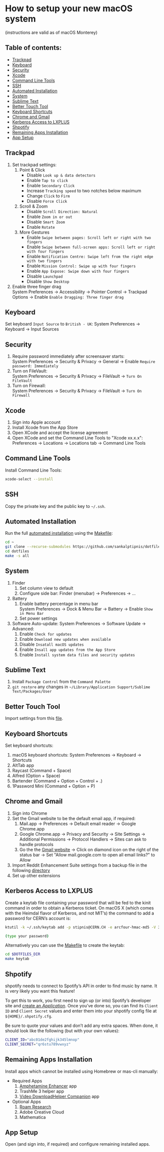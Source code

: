 # How to setup your new macOS system
(instructions are valid as of macOS Monterey)

## Table of contents:
  - [Trackpad](#trackpad)
  - [Keyboard](#keyboard)
  - [Security](#security)
  - [Xcode](#xcode)
  - [Command Line Tools](#command-line-tools)
  - [SSH](#ssh)
  - [Automated Installation](#automated-installation)
  - [System](#system)
  - [Sublime Text](#sublime-text)
  - [Better Touch Tool](#better-touch-tool)
  - [Keyboard Shortcuts](#keyboard-shortcuts)
  - [Chrome and Gmail](#chrome-and-gmail)
  - [Kerberos Access to LXPLUS](#kerberos-access-to-lxplus)
  - [Shpotify](#shpotify)
  - [Remaining Apps Installation](#remaining-apps-installation)
  - [App Setup](#app-setup)

## Trackpad
1. Set trackpad settings:
   1. Point & Click
      *  Disable `Look up & data detectors`
      *  Enable `Tap to click`
      *  Enable `Secondary Click`
      *  Increase `Tracking speed` to two notches below maximum
      *  Change `Click` to `Firm`
      *  Disable `Force Click`
   2. Scroll & Zoom 
      *  Disable `Scroll Direction: Natural`
      *  Enable `Zoom in or out`
      *  Disable `Smart Zoom`
      *  Enable `Rotate`
   3. More Gestures
      *  Enable `Swipe between pages: Scroll left or right with two fingers`
      *  Enable `Swipe between full-screen apps: Scroll left or right with four fingers`
      *  Enable `Notification Centre: Swipe left from the right edge with two fingers`
      *  Enable `Mission Control: Swipe up with four fingers`
      *  Enable `App Expose: Swipe down with four fingers`
      *  Disable `Launchpad`
      *  Disable `Show Desktop`
2. Enable three finger drag \
   System Preferences -> Accessibility -> Pointer Control -> Trackpad Options -> Enable `Enable Dragging: Three finger drag`

## Keyboard
Set keyboard `Input Source` to `British - UK`: System Preferences -> Keyboard -> Input Sources
 
## Security
1. Require password immediately after screensaver starts:\
   System Preferences -> Security & Privacy -> General -> Enable `Require password: Immediately`
2. Turn on FileVault:\
   System Preferences -> Security & Privacy -> FileVault -> `Turn On FileVault`
3. Turn on Firewall:\
   System Preferences -> Security & Privacy -> FileVault -> `Turn On Firewall`

## Xcode
1. Sign into Apple account
2. Install Xcode from the App Store
3. Open XCode and accept the license agreement
4. Open XCode and set the Command Line Tools to "Xcode xx.x.x": Preferences -> Locations -> Locations tab -> Command Line Tools

## Command Line Tools
Install Command Line Tools:
```bash
xcode-select --install
```
## SSH
Copy the private key and the public key to `~/.ssh`.

## Automated Installation
Run the full [automated installation](../README.md) using the [Makefile](../Makefile):
```bash
cd ~
git clone --recurse-submodules https://github.com/sankalptipnis/dotfiles.git
cd dotfiles
make -s all
```
## System
1. Finder
   1. Set column view to default
   2. Configure side bar: Finder (menubar) -> Preferences -> ...
2. Battery
   1. Enable battery percentage in menu bar\
      System Preferences -> Dock & Menu Bar -> Battery -> Enable `Show in Menu Bar`
   2. Set power settings
3. Software Auto-update: System Preferences -> Software Update -> Advanced:
   1. Enable `Check for updates`
   2. Enable `Download new updates when available`
   3. Disable `Insatall macOS updates`
   4. Enable `Insall app updates from the App Store`
   5. Enable `Install system data files and security updates`

## Sublime Text
1. Install `Package Control` from the `Command Palette`
2. `git restore` any changes in `~/Library/Application Support/Sublime Text/Packages/User`

## Better Touch Tool
Import settings from this [file](../apps/btt/triggers/Default.bttpreset).

## Keyboard Shortcuts
Set keyboard shortcuts:
1. macOS keyboard shortcuts: System Preferences -> Keyboard -> Shortcuts
2. AltTab app
3. Raycast (Command + Space)
4. Alfred (Option + Space)
5. Bartender (Command + Option + Control + .)
6. 1Password Mini (Command + Option + P)



## Chrome and Gmail
1.  Sign into Chrome
2.  Set the Gmail website to be the default email app, if required:
    1.  Mail.app -> Preferences -> Default email reader -> Google Chrome.app
    2.  Google Chrome.app -> Privacy and Security -> Site Settings -> Additional Permissions -> Protocol Handlers -> Sites can ask to handle protocols
    3.  Go the the [Gmail website](https://mail.google.com/mail/u/0/#inbox) -> Click on diamond icon on the right of the status bar -> Set "Allow mail.google.com to open all email links?" to Allow
3. Import Reddit Enhancement Suite settings from a backup file in the following [directory](../res/)
4. Set up other extensions

## Kerberos Access to LXPLUS
Create a keytab file containing your password that will be fed to the kinit command in order to obtain a Kerberos ticket. On macOS X (which comes with the Heimdal flavor of Kerberos, and not MIT’s) the command to add a password for CERN’s account is:

```bash
ktutil -k ~/.ssh/keytab add -p stipnis@CERN.CH -e arcfour-hmac-md5 -V 3

(type your password)
```
Alternatively you can use the [Makefile](../Makefile) to create the keytab:

```bash
cd $DOTFILES_DIR
make keytab
```

## Shpotify
shpotify needs to connect to Spotify’s API in order to find music by
name. It is very likely you want this feature!

To get this to work, you first need to sign up (or into) Spotify’s
developer site and [create an *Application*](https://developer.spotify.com/dashboard/applications). Once you’ve
done so, you can find its `Client ID` and `Client Secret` values and
enter them into your shpotify config file at `${HOME}/.shpotify.cfg`.

Be sure to quote your values and don’t add any extra spaces. When
done, it should look like the following (but with your own values):

```bash
CLIENT_ID="abc01de2fghijk345lmnop"
CLIENT_SECRET="qr6stu789vwxyz"
```

## Remaining Apps Installation
Install apps which cannot be installed using Homebrew or mas-cli manually:
- Required Apps 
    1. [Amphetamine Enhancer](https://github.com/x74353/Amphetamine-Enhancer) app
    2. TrashMe 3 helper app
    3. [Video DownloadHelper Companion](https://www.downloadhelper.net/install-coapp) app
- Optional Apps
    1. [Roam Research](https://roamresearch.com/)
    2. Adobe Creative Cloud
    3. Mathematica

## App Setup
Open (and sign into, if required) and configure remaining installed apps.






